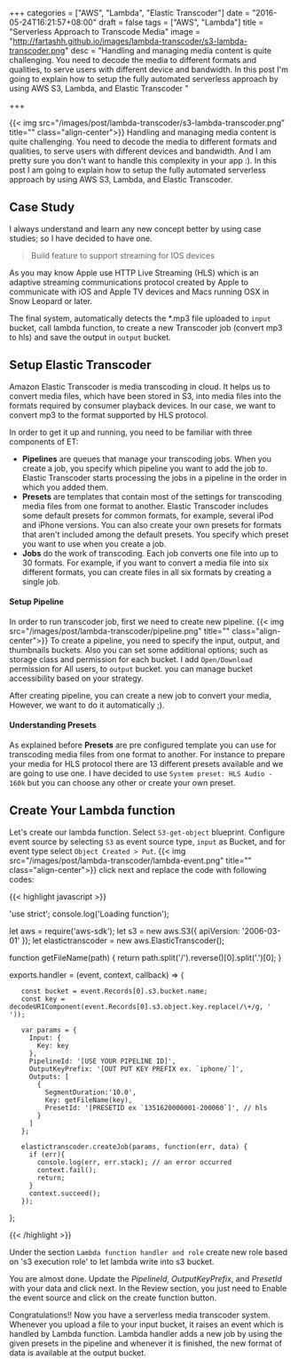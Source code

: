 +++
categories = ["AWS", "Lambda", "Elastic Transcoder"]
date = "2016-05-24T16:21:57+08:00"
draft = false
tags = ["AWS", "Lambda"]
title = "Serverless Approach to Transcode Media"
image = "http://fartashh.github.io/images/lambda-transcoder/s3-lambda-transcoder.png"
desc = "Handling and managing media content is quite challenging. You need to decode the media to different formats and qualities, to serve users with different device and bandwidth. In this post I'm going to explain how to setup the fully automated serverless approach by using AWS S3, Lambda, and Elastic Transcoder "

+++

{{< img src="/images/post/lambda-transcoder/s3-lambda-transcoder.png" title="" class="align-center">}}
Handling and managing media content is quite challenging. You need to decode the media to different formats and qualities, 
to serve users with different devices and bandwidth. 
And I am pretty sure you don't want to handle this complexity in your app :).
In this post I am going to explain how to setup the fully automated serverless approach by using AWS S3, Lambda, and Elastic Transcoder. 
<!--more-->

## Case Study
I always understand and learn any new concept better by using case studies; so I have decided to have one. 

> Build feature to support streaming for IOS devices

As you may know Apple use HTTP Live Streaming (HLS) which is an adaptive streaming communications protocol created by 
Apple to communicate with iOS and Apple TV devices and Macs running OSX in Snow Leopard or later.

The final system, automatically detects the *.mp3 file uploaded to `input` bucket, call lambda function, to create a new 
Transcoder job (convert mp3 to hls) and save the output in `output` bucket.

## Setup Elastic Transcoder
Amazon Elastic Transcoder is media transcoding in cloud. It helps us to convert media files, which have been stored in S3, into 
media files into the formats required by consumer playback devices. In our case, we want to convert mp3 to the format supported 
by HLS protocol.

In order to get it up and running, you need to be familiar with three components of ET:
  
  * **Pipelines** are queues that manage your transcoding jobs. When you create a job, you specify which pipeline you
   want to add the job to. Elastic Transcoder starts processing the jobs in a pipeline in the order in which you added them.
  * **Presets** are templates that contain most of the settings for transcoding media files from one format to another. 
   Elastic Transcoder includes some default presets for common formats, for example, several iPod and iPhone versions.
   You can also create your own presets for formats that aren't included among the default presets. You specify which
   preset you want to use when you create a job.
  * **Jobs** do the work of transcoding. Each job converts one file into up to 30 formats. For example, if you want to 
   convert a media file into six different formats, you can create files in all six formats by creating a single job. 

#### Setup Pipeline
In order to run transcoder job, first we need to create new pipeline.
{{< img src="/images/post/lambda-transcoder/pipeline.png" title="" class="align-center">}}
To create a pipeline, you need to specify the input, output, and thumbnails buckets. Also you can set some additional options;
such as storage class and permission for each bucket.
I add `Open/Download` permission for All users, to `output` bucket. you can manage bucket accessibility based on your strategy. 

After creating pipeline, you can create a new job to convert your media, However, we want to do it automatically ;).

#### Understanding Presets
As explained before **Presets** are pre configured template you can use for transcoding media files from one format to another.
For instance to prepare your media for HLS protocol there are 13 different presets available and we are going to use one.
I have decided to use `System preset: HLS Audio - 160k` but you can choose any other or create your own preset.


## Create Your Lambda function
Let's create our lambda function. Select `S3-get-object` blueprint.
Configure event source by selecting `S3` as event source type, `input` as Bucket, and for event type select 
`Object Created > Put`.
{{< img src="/images/post/lambda-transcoder/lambda-event.png" title="" class="align-center">}}
click next and replace the code with following codes:

{{< highlight javascript >}}
   
   'use strict';
   console.log('Loading function');
   
   let aws = require('aws-sdk');
   let s3 = new aws.S3({ apiVersion: '2006-03-01' });
   let elastictranscoder = new aws.ElasticTranscoder();
   
   function getFileName(path) {
      return path.split('/').reverse()[0].split('.')[0];
   }
   
   exports.handler = (event, context, callback) => {
   
       const bucket = event.Records[0].s3.bucket.name;
       const key = decodeURIComponent(event.Records[0].s3.object.key.replace(/\+/g, ' '));

       var params = {
         Input: { 
           Key: key
         },
         PipelineId: '[USE YOUR PIPELINE ID]', 
         OutputKeyPrefix: '[OUT PUT KEY PREFIX ex. `iphone/`]',
         Outputs: [
           {
             SegmentDuration:'10.0',    
             Key: getFileName(key),
             PresetId: '[PRESETID ex `1351620000001-200060`]', // hls
           }
         ]
       };
   
       elastictranscoder.createJob(params, function(err, data) {
         if (err){
           console.log(err, err.stack); // an error occurred
           context.fail();
           return;
         }
         context.succeed();
       });
   };

{{< /highlight >}}

Under the section `Lambda function handler and role` create new role based on 's3 execution role' to let lambda write 
into s3 bucket.

You are almost done. Update the *PipelineId*, *OutputKeyPrefix*, and *PresetId* with your data and click next.
In the Review section, you just need to Enable the event source and click on the create function button. 

Congratulations!! Now you have a serverless media transcoder system. Whenever you upload a file to your input bucket, it raises an
event which is handled by Lambda function. Lambda handler adds a new job by using the given presets in the pipeline and whenever it is finished, 
the new format of data is available at the output bucket.

